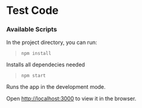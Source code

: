 # Test Code

### Available Scripts

In the project directory, you can run:

> `npm install`

Installs all dependecies needed

> `npm start`

Runs the app in the development mode.<br />

Open [http://localhost:3000](http://localhost:3000) to view it in the browser.
